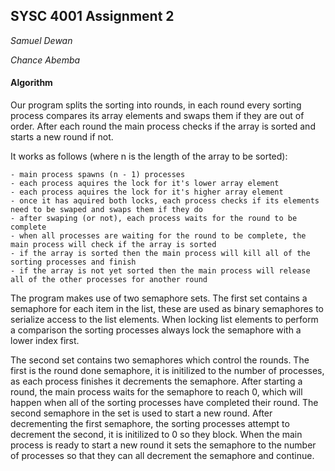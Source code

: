 ## SYSC 4001 Assignment 2

*Samuel Dewan*

*Chance Abemba*

#### Algorithm

Our program splits the sorting into rounds, in each round every sorting process compares its array elements and swaps them if they are out of order. After each round the main process checks if the array is sorted and starts a new round if not.  

It works as follows (where n is the length of the array to be sorted):

```
- main process spawns (n - 1) processes
- each process aquires the lock for it's lower array element
- each process aquires the lock for it's higher array element
- once it has aquired both locks, each process checks if its elements need to be swaped and swaps them if they do
- after swaping (or not), each process waits for the round to be complete
- when all processes are waiting for the round to be complete, the main process will check if the array is sorted
- if the array is sorted then the main process will kill all of the sorting processes and finish
- if the array is not yet sorted then the main process will release all of the other processes for another round
```

The program makes use of two semaphore sets. The first set contains a semaphore for each item in the list, these are used as binary semaphores to serialize access to the list elements. When locking list elements to perform a comparison the sorting processes always lock the semaphore with a lower index first.

The second set contains two semaphores which control the rounds. The first is the round done semaphore, it is initilized to the number of processes, as each process finishes it decrements the semaphore. After starting a round, the main process waits for the semaphore to reach 0, which will happen when all of the sorting processes have completed their round. The second semaphore in the set is used to start a new round. After decrementing the first semaphore, the sorting processes attempt to decrement the second, it is initilized to 0 so they block. When the main process is ready to start a new round it sets the semaphore to the number of processes so that they can all decrement the semaphore and continue.

